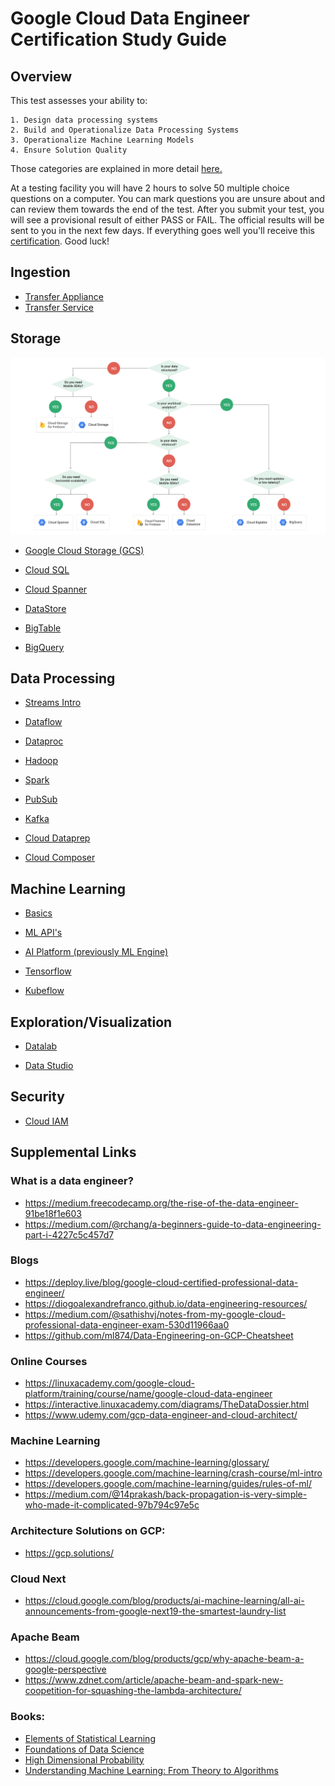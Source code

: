 # Google Cloud Data Engineer Certification Study Guide

## Overview

This test assesses your ability to:

	1. Design data processing systems
	2. Build and Operationalize Data Processing Systems
	3. Operationalize Machine Learning Models
	4. Ensure Solution Quality

Those categories are explained in more detail [here.](https://cloud.google.com/certification/guides/data-engineer/)

At a testing facility you will have 2 hours to solve 50 multiple choice questions on a computer. 
You can mark questions you are unsure about and can review them towards the end of the test. After you submit your test, 
you will see a provisional result of either PASS or FAIL. The official results will be sent to you in the next few days. If 
everything goes well you'll receive this [certification](https://www.credential.net/coxzk5me?key=acd89490bdfe162f06b1b39aac3ba74f67c8a244e5ab638e3d52cd23116071f3).
Good luck!

## Ingestion

* [Transfer Appliance](ingest/transfer-appliance.md)
* [Transfer Service](ingest/transfer-service.md)

## Storage

![alt text](./images/storage-options.svg)

* [Google Cloud Storage (GCS)](storage/google-cloud-storage.md)

* [Cloud SQL](storage/cloud-sql.md)

* [Cloud Spanner](storage/cloud-spanner.md)

* [DataStore](storage/datastore.md)

* [BigTable](storage/bigtable.md)

* [BigQuery](storage/bigquery.md)

## Data Processing

* [Streams Intro](processing/streams-introduction.md)

* [Dataflow](processing/dataflow.md)

* [Dataproc](processing/dataproc.md)

* [Hadoop](processing/hadoop.md)

* [Spark](processing/spark.md)

* [PubSub](processing/pubsub.md)

* [Kafka](processing/kafka.md)

* [Cloud Dataprep](processing/cloud-dataprep.md)

* [Cloud Composer](processing/cloud-composer.md)

## Machine Learning

* [Basics](machine-learning/basics.md)

* [ML API's](machine-learning/ml-apis.md)

* [AI Platform (previously ML Engine)](machine-learning/ai-platform.md)

* [Tensorflow](machine-learning/tensorflow.md)

* [Kubeflow](machine-learning/kubeflow.md)

## Exploration/Visualization

* [Datalab](exploration-visualization/datalab.md)

* [Data Studio](exploration-visualization/data-studio.md)

## Security

* [Cloud IAM](security/cloud-iam.md)

## Supplemental Links

### What is a data engineer?

- https://medium.freecodecamp.org/the-rise-of-the-data-engineer-91be18f1e603
- https://medium.com/@rchang/a-beginners-guide-to-data-engineering-part-i-4227c5c457d7

### Blogs

- https://deploy.live/blog/google-cloud-certified-professional-data-engineer/
- https://diogoalexandrefranco.github.io/data-engineering-resources/
- https://medium.com/@sathishvj/notes-from-my-google-cloud-professional-data-engineer-exam-530d11966aa0
- https://github.com/ml874/Data-Engineering-on-GCP-Cheatsheet

### Online Courses

- https://linuxacademy.com/google-cloud-platform/training/course/name/google-cloud-data-engineer
- https://interactive.linuxacademy.com/diagrams/TheDataDossier.html
- https://www.udemy.com/gcp-data-engineer-and-cloud-architect/

### Machine Learning

- https://developers.google.com/machine-learning/glossary/
- https://developers.google.com/machine-learning/crash-course/ml-intro
- https://developers.google.com/machine-learning/guides/rules-of-ml/
- https://medium.com/@14prakash/back-propagation-is-very-simple-who-made-it-complicated-97b794c97e5c

### Architecture Solutions on GCP:

- https://gcp.solutions/

### Cloud Next

- https://cloud.google.com/blog/products/ai-machine-learning/all-ai-announcements-from-google-next19-the-smartest-laundry-list

### Apache Beam

- https://cloud.google.com/blog/products/gcp/why-apache-beam-a-google-perspective
- https://www.zdnet.com/article/apache-beam-and-spark-new-coopetition-for-squashing-the-lambda-architecture/

### Books: 

- [Elements of Statistical Learning](https://web.stanford.edu/~hastie/ElemStatLearn/printings/ESLII_print12.pdf)
- [Foundations of Data Science](https://www.cs.cornell.edu/jeh/book.pdf)
- [High Dimensional Probability](https://www.math.uci.edu/~rvershyn/papers/HDP-book/HDP-book.pdf)
- [Understanding Machine Learning: From Theory to Algorithms](https://www.cs.huji.ac.il/~shais/UnderstandingMachineLearning/understanding-machine-learning-theory-algorithms.pdf)
